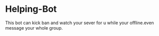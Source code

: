 # Helping-Bot
This bot can kick ban and watch your sever for u while your offline.even message your whole group.
